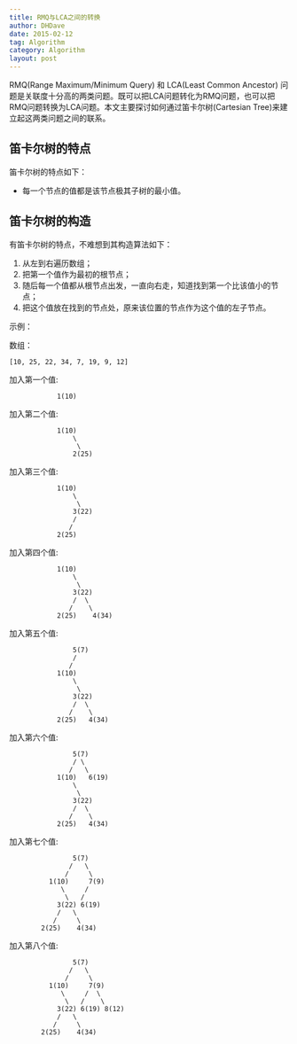 ```yaml
---
title: RMQ与LCA之间的转换
author: DHDave
date: 2015-02-12
tag: Algorithm
category: Algorithm
layout: post
---
```


RMQ(Range Maximum/Minimum Query) 和 LCA(Least Common Ancestor) 问题是关联度十分高的两类问题。既可以把LCA问题转化为RMQ问题，也可以把RMQ问题转换为LCA问题。本文主要探讨如何通过笛卡尔树(Cartesian Tree)来建立起这两类问题之间的联系。

笛卡尔树的特点
-----------------

笛卡尔树的特点如下：

+ 每一个节点的值都是该节点极其子树的最小值。

<!--more-->

笛卡尔树的构造
---------------

有笛卡尔树的特点，不难想到其构造算法如下：

1. 从左到右遍历数组；
2. 把第一个值作为最初的根节点；
3. 随后每一个值都从根节点出发，一直向右走，知道找到第一个比该值小的节点；
4. 把这个值放在找到的节点处，原来该位置的节点作为这个值的左子节点。

示例：

数组：

    [10, 25, 22, 34, 7, 19, 9, 12]

加入第一个值:

```
            1(10)
```

加入第二个值:

```
            1(10)
                \
                 \
                2(25)
```

加入第三个值:

```
            1(10)
                \
                 \
                3(22)
                /
               /
            2(25)
```

加入第四个值:

```
            1(10)
                \
                 \
                3(22)
                /  \
               /    \
            2(25)    4(34)
```

加入第五个值:

```
                5(7)                
                / 
               /   
            1(10)
                \
                 \
                3(22)
                /  \
               /    \
            2(25)   4(34)
```

加入第六个值:

```
                5(7)                
                / \
               /   \
            1(10)   6(19)
                \
                 \
                3(22)
                /  \
               /    \
            2(25)   4(34)
```



加入第七个值:

```
                5(7)                
               /   \
              /     \
          1(10)     7(9)
             \     /  
              \   /     
            3(22) 6(19) 
            /   \
           /     \
        2(25)    4(34)
```

加入第八个值:

```
                5(7)                
               /   \
              /     \
          1(10)     7(9)
             \     /  \
              \   /    \ 
            3(22) 6(19) 8(12)
            /   \
           /     \
        2(25)    4(34)
```





